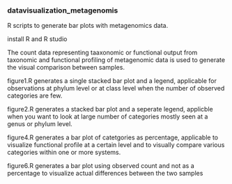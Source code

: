 <h3>datavisualization_metagenomis </h3>

R scripts to generate bar plots with metagenomics data.

install R and R studio

The count data representing taaxonomic or functional output from taxonomic and functional profiling of metagenomic data is used to generate the visual comparison between samples.

figure1.R generates a single stacked bar plot and a legend, applicable for observations at phylum level or at class level when the number of observed categories are few. 

figure2.R generates a stacked bar plot and a seperate legend, applicble when you want to look at large number of categories mostly seen at a genus or phylum level.

figure4.R generates a bar plot of catetgories as percentage, applicable to visualize functional profile at a certain level and to visually compare various categories within one or more systems.

figure6.R generates a bar plot using observed count and not as a percentage to visualize actual differences between the two samples